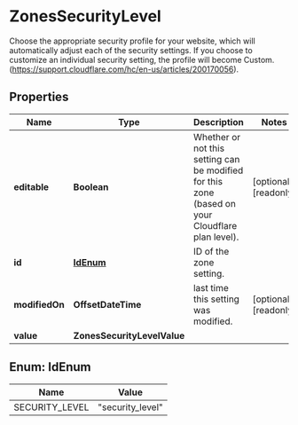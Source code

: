 

# ZonesSecurityLevel

Choose the appropriate security profile for your website, which will automatically adjust each of the security settings. If you choose to customize an individual security setting, the profile will become Custom. (https://support.cloudflare.com/hc/en-us/articles/200170056).

## Properties

| Name | Type | Description | Notes |
|------------ | ------------- | ------------- | -------------|
|**editable** | **Boolean** | Whether or not this setting can be modified for this zone (based on your Cloudflare plan level). |  [optional] [readonly] |
|**id** | [**IdEnum**](#IdEnum) | ID of the zone setting. |  |
|**modifiedOn** | **OffsetDateTime** | last time this setting was modified. |  [optional] [readonly] |
|**value** | **ZonesSecurityLevelValue** |  |  |



## Enum: IdEnum

| Name | Value |
|---- | -----|
| SECURITY_LEVEL | &quot;security_level&quot; |



